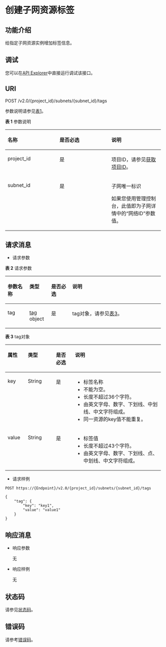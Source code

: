 # 创建子网资源标签<a name="subnet_tag_0001"></a>

## 功能介绍<a name="section8853142018214"></a>

给指定子网资源实例增加标签信息。

## 调试<a name="section1062181918110"></a>

您可以在[API Explorer](https://apiexplorer.developer.huaweicloud.com/apiexplorer/doc?product=VPC&version=v2&api=CreateSubnetTag)中直接运行调试该接口。

## URI<a name="section1285422052116"></a>

POST /v2.0/\{project\_id\}/subnets/\{subnet\_id\}/tags

参数说明请参见[表1](#table27380479)。

**表 1**  参数说明

<a name="table27380479"></a>
<table><thead align="left"><tr id="row28751554"><th class="cellrowborder" valign="top" width="33.33333333333333%" id="mcps1.2.4.1.1"><p id="p47174532"><a name="p47174532"></a><a name="p47174532"></a>名称</p>
</th>
<th class="cellrowborder" valign="top" width="33.33333333333333%" id="mcps1.2.4.1.2"><p id="p63040734"><a name="p63040734"></a><a name="p63040734"></a>是否必选</p>
</th>
<th class="cellrowborder" valign="top" width="33.33333333333333%" id="mcps1.2.4.1.3"><p id="p6025849"><a name="p6025849"></a><a name="p6025849"></a>说明</p>
</th>
</tr>
</thead>
<tbody><tr id="row18331773"><td class="cellrowborder" valign="top" width="33.33333333333333%" headers="mcps1.2.4.1.1 "><p id="p8478608"><a name="p8478608"></a><a name="p8478608"></a>project_id</p>
</td>
<td class="cellrowborder" valign="top" width="33.33333333333333%" headers="mcps1.2.4.1.2 "><p id="p15678685"><a name="p15678685"></a><a name="p15678685"></a>是</p>
</td>
<td class="cellrowborder" valign="top" width="33.33333333333333%" headers="mcps1.2.4.1.3 "><p id="p10487112"><a name="p10487112"></a><a name="p10487112"></a>项目ID，请参见<a href="获取项目ID.md">获取项目ID</a>。</p>
</td>
</tr>
<tr id="row21254748"><td class="cellrowborder" valign="top" width="33.33333333333333%" headers="mcps1.2.4.1.1 "><p id="p43913021"><a name="p43913021"></a><a name="p43913021"></a>subnet_id</p>
</td>
<td class="cellrowborder" valign="top" width="33.33333333333333%" headers="mcps1.2.4.1.2 "><p id="p184914"><a name="p184914"></a><a name="p184914"></a>是</p>
</td>
<td class="cellrowborder" valign="top" width="33.33333333333333%" headers="mcps1.2.4.1.3 "><p id="p14978051"><a name="p14978051"></a><a name="p14978051"></a>子网唯一标识</p>
<p id="p214601313513"><a name="p214601313513"></a><a name="p214601313513"></a>如果您使用管理控制台，此值即为子网详情中的“网络ID”参数值。</p>
</td>
</tr>
</tbody>
</table>

## 请求消息<a name="section086217203216"></a>

-   请求参数

**表 2**  请求参数

<a name="table886222062114"></a>
<table><thead align="left"><tr id="row10925202010216"><th class="cellrowborder" valign="top" width="13.98%" id="mcps1.2.5.1.1"><p id="p13925152072110"><a name="p13925152072110"></a><a name="p13925152072110"></a>参数名称</p>
</th>
<th class="cellrowborder" valign="top" width="14.02%" id="mcps1.2.5.1.2"><p id="p1592542016218"><a name="p1592542016218"></a><a name="p1592542016218"></a>类型</p>
</th>
<th class="cellrowborder" valign="top" width="13.5%" id="mcps1.2.5.1.3"><p id="p49254209219"><a name="p49254209219"></a><a name="p49254209219"></a>是否必选</p>
</th>
<th class="cellrowborder" valign="top" width="58.5%" id="mcps1.2.5.1.4"><p id="p692592042113"><a name="p692592042113"></a><a name="p692592042113"></a>说明</p>
</th>
</tr>
</thead>
<tbody><tr id="row1492522018213"><td class="cellrowborder" valign="top" width="13.98%" headers="mcps1.2.5.1.1 "><p id="p89251820152120"><a name="p89251820152120"></a><a name="p89251820152120"></a>tag</p>
</td>
<td class="cellrowborder" valign="top" width="14.02%" headers="mcps1.2.5.1.2 "><p id="p139251120182115"><a name="p139251120182115"></a><a name="p139251120182115"></a><a href="#table13242848193719">tag</a> object</p>
</td>
<td class="cellrowborder" valign="top" width="13.5%" headers="mcps1.2.5.1.3 "><p id="p1192502015218"><a name="p1192502015218"></a><a name="p1192502015218"></a>是</p>
</td>
<td class="cellrowborder" valign="top" width="58.5%" headers="mcps1.2.5.1.4 "><p id="p188571327104019"><a name="p188571327104019"></a><a name="p188571327104019"></a>tag对象，请参见<a href="#table13242848193719">表3</a>。</p>
</td>
</tr>
</tbody>
</table>

**表 3**  tag对象

<a name="table13242848193719"></a>
<table><thead align="left"><tr id="row13343144812379"><th class="cellrowborder" valign="top" width="13%" id="mcps1.2.5.1.1"><p id="p15343174853715"><a name="p15343174853715"></a><a name="p15343174853715"></a>属性</p>
</th>
<th class="cellrowborder" valign="top" width="18.060000000000002%" id="mcps1.2.5.1.2"><p id="p13431648163716"><a name="p13431648163716"></a><a name="p13431648163716"></a>类型</p>
</th>
<th class="cellrowborder" valign="top" width="12.24%" id="mcps1.2.5.1.3"><p id="p118573278400"><a name="p118573278400"></a><a name="p118573278400"></a>是否必选</p>
</th>
<th class="cellrowborder" valign="top" width="56.699999999999996%" id="mcps1.2.5.1.4"><p id="p11344748183719"><a name="p11344748183719"></a><a name="p11344748183719"></a>说明</p>
</th>
</tr>
</thead>
<tbody><tr id="row103449487379"><td class="cellrowborder" valign="top" width="13%" headers="mcps1.2.5.1.1 "><p id="p183469482373"><a name="p183469482373"></a><a name="p183469482373"></a>key</p>
</td>
<td class="cellrowborder" valign="top" width="18.060000000000002%" headers="mcps1.2.5.1.2 "><p id="p1434684863710"><a name="p1434684863710"></a><a name="p1434684863710"></a>String</p>
</td>
<td class="cellrowborder" valign="top" width="12.24%" headers="mcps1.2.5.1.3 "><p id="p298018911544"><a name="p298018911544"></a><a name="p298018911544"></a>是</p>
</td>
<td class="cellrowborder" valign="top" width="56.699999999999996%" headers="mcps1.2.5.1.4 "><a name="zh-cn_topic_0013935842_zh-cn_topic_0067805752_zh-cn_topic_0013859511_ul2321196023222"></a><a name="zh-cn_topic_0013935842_zh-cn_topic_0067805752_zh-cn_topic_0013859511_ul2321196023222"></a><ul id="zh-cn_topic_0013935842_zh-cn_topic_0067805752_zh-cn_topic_0013859511_ul2321196023222"><li>标签名称</li><li>不能为空。</li><li>长度不超过36个字符。</li><li>由英文字母、数字、下划线、中划线、中文字符组成。</li><li>同一资源的key值不能重复。</li></ul>
</td>
</tr>
<tr id="row2346548163714"><td class="cellrowborder" valign="top" width="13%" headers="mcps1.2.5.1.1 "><p id="p1134624816377"><a name="p1134624816377"></a><a name="p1134624816377"></a>value</p>
</td>
<td class="cellrowborder" valign="top" width="18.060000000000002%" headers="mcps1.2.5.1.2 "><p id="p234619483371"><a name="p234619483371"></a><a name="p234619483371"></a>String</p>
</td>
<td class="cellrowborder" valign="top" width="12.24%" headers="mcps1.2.5.1.3 "><p id="p209805915417"><a name="p209805915417"></a><a name="p209805915417"></a>是</p>
</td>
<td class="cellrowborder" valign="top" width="56.699999999999996%" headers="mcps1.2.5.1.4 "><a name="zh-cn_topic_0013935842_zh-cn_topic_0067805752_zh-cn_topic_0013859511_ul6706750105539"></a><a name="zh-cn_topic_0013935842_zh-cn_topic_0067805752_zh-cn_topic_0013859511_ul6706750105539"></a><ul id="zh-cn_topic_0013935842_zh-cn_topic_0067805752_zh-cn_topic_0013859511_ul6706750105539"><li>标签值</li><li>长度不超过43个字符。</li><li>由英文字母、数字、下划线、点、中划线、中文字符组成。</li></ul>
</td>
</tr>
</tbody>
</table>

-   请求样例

```
POST https://{Endpoint}/v2.0/{project_id}/subnets/{subnet_id}/tags

{
    "tag": {
        "key": "key1",
        "value": "value1"
    }
}
```

## 响应消息<a name="section686818208212"></a>

-   响应参数

    无

-   响应样例

    无


## 状态码<a name="section31981619"></a>

请参见[状态码](状态码.md)。

## 错误码<a name="section85821649202813"></a>

请参考[错误码](错误码.md)。

